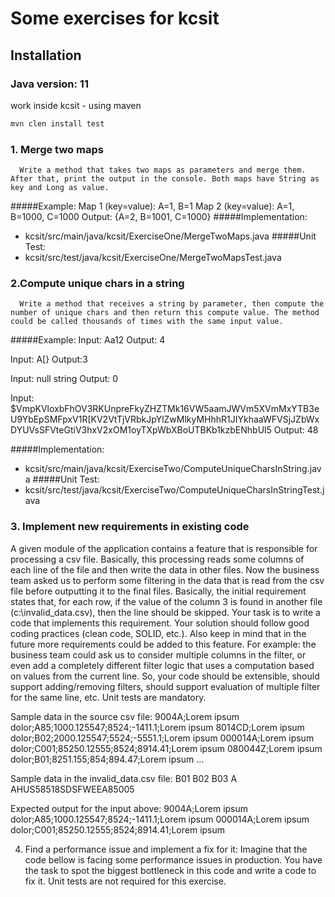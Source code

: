 # Some exercises for kcsit

## Installation
### Java version: 11 
work inside kcsit - using maven

```bash
mvn clen install test
```

### 1.    Merge two maps
      Write a method that takes two maps as parameters and merge them. After that, print the output in the console. Both maps have String as key and Long as value.
#####Example:
Map 1 (key=value): A=1, B=1
Map 2 (key=value): A=1, B=1000, C=1000
Output: {A=2, B=1001, C=1000}
#####Implementation:
* kcsit/src/main/java/kcsit/ExerciseOne/MergeTwoMaps.java
#####Unit Test:
* kcsit/src/test/java/kcsit/ExerciseOne/MergeTwoMapsTest.java


### 2.Compute unique chars in a string
      Write a method that receives a string by parameter, then compute the number of unique chars and then return this compute value. The method could be called thousands of times with the same input value.
#####Example:
Input: Aa12
Output: 4

Input: A[}
Output:3

Input: null string
Output: 0

Input: $VmpKVloxbFhOV3RKUnpreFkyZHZTMk16VW5aamJWVm5XVmMxYTB3eU9YbEpSMFpxV1R[KV2VtTjVRbkJpYlZwMlkyMHhhR1JIYkhaaWFVSjJZbWxDYUVsSFVteGtiV3hxV2xOM1oyTXpWbXBoUTBKb1kzbENhbUl5
Output: 48

#####Implementation:
* kcsit/src/main/java/kcsit/ExerciseTwo/ComputeUniqueCharsInString.java
#####Unit Test:
* kcsit/src/test/java/kcsit/ExerciseTwo/ComputeUniqueCharsInStringTest.java


### 3. Implement new requirements in existing code
A given module of the application contains a feature that is responsible for processing a csv file. Basically, this processing reads some columns of each line of the file and then write the data in other files.
Now the business team asked us to perform some filtering in the data that is read from the csv file before outputting it to the final files. Basically, the initial requirement states that, for each row, if the value of the column 3 is found in another file (c:\invalid_data.csv), then the line should be skipped.
Your task is to write a code that implements this requirement. Your solution should follow good coding practices (clean code, SOLID, etc.). Also keep in mind that in the future more requirements could be added to this feature. For example: the business team could ask us to consider multiple columns in the filter, or even add a completely different filter logic that uses a computation based on values from the current line. So, your code should be extensible, should support adding/removing filters, should support evaluation of multiple filter for the same line, etc.
Unit tests are mandatory.

Sample data in the source csv file:
9004A;Lorem ipsum dolor;A85;1000.125547;8524;-1411.1;Lorem ipsum
8014CD;Lorem ipsum dolor;B02;2000.125547;5524;-5551.1;Lorem ipsum
000014A;Lorem ipsum dolor;C001;85250.12555;8524;8914.41;Lorem ipsum
080044Z;Lorem ipsum dolor;B01;8251.155;854;894.47;Lorem ipsum
...

Sample data in the invalid_data.csv file:
B01
B02
B03
A
AHUS58518SDSFWEEA85005

Expected output for the input above:
9004A;Lorem ipsum dolor;A85;1000.125547;8524;-1411.1;Lorem ipsum
000014A;Lorem ipsum dolor;C001;85250.12555;8524;8914.41;Lorem ipsum



4.    Find a performance issue and implement a fix for it:
      Imagine that the code bellow is facing some performance issues in production. You have the task to spot the biggest bottleneck in this code and write a code to fix it. Unit tests are not required for this exercise.
